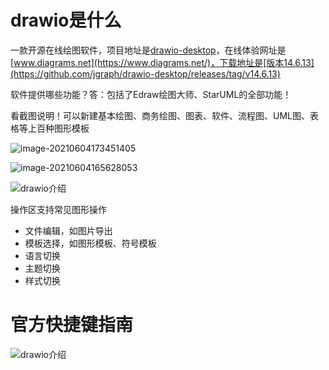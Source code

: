 # drawio是什么

一款开源在线绘图软件，项目地址是[drawio-desktop](https://github.com/jgraph/drawio-desktop)，在线体验网址是[www.diagrams.net](https://www.diagrams.net/)，下载地址是[版本14.6.13](https://github.com/jgraph/drawio-desktop/releases/tag/v14.6.13)

软件提供哪些功能？答：包括了Edraw绘图大师、StarUML的全部功能！

看截图说明！可以新建基本绘图、商务绘图、图表、软件、流程图、UML图、表格等上百种图形模板

![image-20210604173451405](http://cdn.yangchaofan.cn/typora/image-20210604173451405.png)

![image-20210604165628053](http://cdn.yangchaofan.cn/typora/image-20210604165628053.png)

![drawio介绍](http://cdn.yangchaofan.cn/typora/drawio介绍.png)

操作区支持常见图形操作

- 文件编辑，如图片导出
- 模板选择，如图形模板、符号模板
- 语言切换
- 主题切换
- 样式切换

# 官方快捷键指南

![drawio介绍](http://cdn.yangchaofan.cn/typora/drawio-qucik-short.png)
